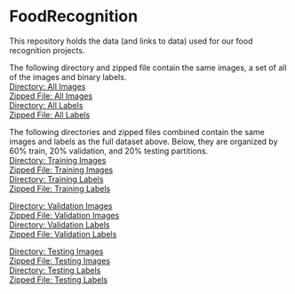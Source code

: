 # FoodRecognition
This repository holds the data (and links to data) used for our food recognition projects.<br/>

The following directory and zipped file contain the same images, a set of all of the images and binary labels. <br/>
[Directory: All Images](https://www.dropbox.com/scl/fo/ubohscymgewrri9wrzlph/AEeZ9XiF1nn98X5GIygpZdc?rlkey=r8zk4nyl56wlywxhoopsmkkmr&dl=0)<br/>
[Zipped File: All Images](https://www.dropbox.com/scl/fi/1m23cu3kg0ut856vdl97x/Images-Full-Dataset.zip?rlkey=61muurme2fs210ghrp5jfl76o&dl=0)<br/>
[Directory: All Labels](https://www.dropbox.com/scl/fo/ysfwrrf7wfrugk0l50hcy/AHLfXHtVk5aXoqXFlsqMOKs?rlkey=r014lqx8etfxzaqohd2pso516&dl=0)<br/>
[Zipped File: All Labels](https://www.dropbox.com/scl/fi/hfey2txvl8rcv8s5d2ept/Labels-Full-Dataset.zip?rlkey=j8se429l0tcb4jfwlbbjdxfk4&dl=0)<br/>

The following directories and zipped files combined contain the same images and labels as the full dataset above. Below, they are organized by 60% train, 20% validation, and 20% testing partitions.<br/>
[Directory: Training Images](https://www.dropbox.com/scl/fo/xlkw0hncs5dd0rptmgm73/AHJghNjDjvd92E_G8_8oKIE?rlkey=aga41dz0ykz0bfb3ijzit8jv0&dl=0)<br/>
[Zipped File: Training Images](https://www.dropbox.com/scl/fi/dzl75i2hem7rmu7bs6h8z/Images-Train.zip?rlkey=ecyyfcxf85pg1zip4uclfwnq6&dl=0)<br/>
[Directory: Training Labels](https://www.dropbox.com/scl/fo/rhqf24dexx05ve9lfy0qu/AMv6BYh9BwWW0OX0pwEnoho?rlkey=aucqjulx4cyzd8f8i8hhxw5m0&dl=0)<br/>
[Zipped File: Training Labels](https://www.dropbox.com/scl/fi/sl36ree343wfrhqoiti7l/Labels-Train.zip?rlkey=ao1fvux9g88z6gmtdmixgfick&dl=0)<br/>

[Directory: Validation Images](https://www.dropbox.com/scl/fo/artx6tpiemdnrhj0urgee/AGf4rLo9xsy03a54Yi3DFMw?rlkey=2ua7tyjlw3om7b05womkyagkb&dl=0)<br/>
[Zipped File: Validation Images](https://www.dropbox.com/scl/fi/nzro8sfc0qgmhybmwjd10/Images-Val.zip?rlkey=rfksbfmaq292rwc7xleht75gx&dl=0)<br/>
[Directory: Validation Labels](https://www.dropbox.com/scl/fo/6b58vygb4eukiig8sv023/AL7gZfFXRQD74Qqx6UvA9o4?rlkey=cxj2wv19p2kqkdncfi1t8fux5&dl=0)<br/>
[Zipped File: Validation Labels](https://www.dropbox.com/scl/fi/ud2xg8dvkkd5ukfvetn2u/Labels-Val.zip?rlkey=xfyt1y3l3odsq4cfrax1j87to&dl=0)<br/>

[Directory: Testing Images](https://www.dropbox.com/scl/fo/3d2tsg3qrgktwr9w3kbtu/AJhH6QjFUq0idnBNzs4DUD0?rlkey=o5uwv1d31vrdqslnk9z76w488&dl=0)<br/>
[Zipped File: Testing Images](https://www.dropbox.com/scl/fi/67rhzsm32jrcxlq4150j0/Images-Test.zip?rlkey=twf9czo3ozx6vqywvw2j1dshz&dl=0)<br/>
[Directory: Testing Labels](https://www.dropbox.com/scl/fo/xn3urf7iq9zsxsqercrh5/AGQsInTPbXFqi9LdtOihahU?rlkey=pklxz4pizs7hx3bfziwnrtapa&dl=0)<br/>
[Zipped File: Testing Labels](https://www.dropbox.com/scl/fi/0idoy3ez7jpc8imz7vl06/Labels-Test.zip?rlkey=lccrneje5l0nnhe5fy70zaakj&dl=0)<br/><br/>
